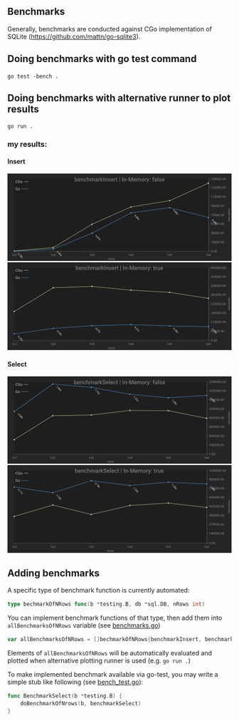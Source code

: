 ## Benchmarks
Generally, benchmarks are conducted against CGo implementation of SQLite (https://github.com/mattn/go-sqlite3).

## Doing benchmarks with go test command
```console
go test -bench .
```

## Doing benchmarks with alternative runner to plot results
```console
go run .
```

### my results:

#### Insert
![](out/benchmarkInsert_memory:false.png)
![](out/benchmarkInsert_memory:true.png)

#### Select
![](out/benchmarkSelect_memory:false.png)
![](out/benchmarkSelect_memory:true.png)

## Adding benchmarks
A specific type of benchmark function is currently automated:
```go
type bechmarkOfNRows func(b *testing.B, db *sql.DB, nRows int)
```

You can implement benchmark functions of that type, then add them into ```allBenchmarksOfNRows``` variable (see [benchmarks.go](benchmarks.go))

```go
var allBenchmarksOfNRows = []bechmarkOfNRows{benchmarkInsert, benchmarkSelect}
```

Elements of ```allBenchmarksOfNRows``` will be automatically evaluated and plotted when alternative plotting runner is used (e.g. ```go run .```)

To make implemented benchmark available via go-test, you may write a simple stub like following (see [bench_test.go](bench_test.go)):
```go
func BenchmarkSelect(b *testing.B) {
	doBenchmarkOfNrows(b, benchmarkSelect)
}
```
